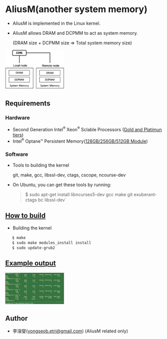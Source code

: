 # AliusM(another system memory)                                                    

 * AliusM is implemented in the Linux kernel.                                      
                                                                                   
 * AliusM allows DRAM and DCPMM to act as system memory.                           
                                                                                   
   (DRAM size + DCPMM size => Total system memory size)                            
                                                                                                                                                                  
<img src="./images/alius.png" width=37%>                                           
                                                                                   
## Requirements                                                                    
                                                                                   
### Hardware                                                                       
                                                                                   
 * Second Generation Intel<sup>&reg;</sup> Xeon<sup>&reg;</sup> Sclable Processors ([Gold and Platimun tiers](https://ark.intel.com/content/www/us/en/ark/search/featurefilter.html?productType=873&2_OptaneDCPersistentMemoryVersion=True))
 * Intel<sup>&reg;</sup> Optane&trade; Persistent Memory([128GB/256GB/512GB Module](https://www.intel.com/content/www/us/en/architecture-and-technology/optane-dc-persistent-memory.html))
                                                                                   
### Software                                                                       
                                                                                   
 * Tools to building the kernel                                                    
                                                                                   
   git, make, gcc, libssl-dev, ctags, cscope, ncourse-dev                          
                                                                                   
 * On Ubuntu, you can get these tools by running:                                  
                                                                                   
   >$ sudo apt-get install libncurses5-dev gcc make git exuberant-ctags bc libssl-dev`
                                                                                   
                                                                                   
## [How to build][1]                                                               
[1]: <https://kernelnewbies.org/KernelBuild> "kernelnews"                          
                                                                                   
 * Building the kernel                                                             
```                                                                                
   $ make                                                                          
   $ sudo make modules_install install                                             
   $ sudo update-grub2                                                             
```                                                                                
## [Example output][1]                                                               
<img src="./images/running.png" width=37%>                                           


## Author                                                                          
  * 李溶燮(yongseob.etri@gmail.com) (AliusM related only)
